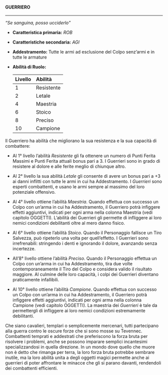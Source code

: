 #### GUERRIERO

---

_“Se sanguina, posso ucciderlo”_

* **Caratteristica primaria:** _ROB_

* **Caratteristiche secondaria:** _AGI_

* **Addestramento:** Tutte le armi ad esclusione del Colpo senz’armi e in tutte le armature

* **Abilità di Ruolo:**

  | Livello | Abilità |
  | :--- | :--- |
  | 1 | Resistente |
  | 2 | Letale |
  | 4 | Maestria |
  | 6 | Stoico |
  | 8 | Preciso |
  | 10 | Campione |

Il Guerriero ha abilità che migliorano la sua resistenza e la sua capacità di combattere:

* Al 1° livello l’abilità _Resistente_ gli fa ottenere un numero di Punti Ferita Massimi e Punti Ferita attuali bonus pari a 3. I Guerrieri sono in grado di resistere al dolore e alle ferite meglio di chiunque altro.

* Al 2° livello la sua abilità _Letale_ gli consente di avere un bonus pari a +3 ai danni inflitti con tutte le armi in cui ha Addestramento. I _Guerrieri_ sono esperti combattenti, e usano le armi sempre al massimo del loro potenziale offensivo.

* Al 4° livello ottiene l’abilità _Maestria_. Quando effettua con successo un Colpo con un’arma in cui ha Addestramento, il Guerriero potrà infiggere effetti aggiuntivi, indicati per ogni arma nella colonna Maestria \(vedi capitolo OGGETTI\). L’abilità dei Guerrieri gli permette di infliggere ai loro nemici condizioni debilitanti oltre al mero danno fisico.

* Al 6° livello ottiene l’abilità _Stoico_. Quando il Personaggio fallisce un Tiro Salvezza, può ripeterlo una volta per quell’effetto. I Guerrieri sono irrefrenabili: stringendo i denti e ignorando il dolore, avanzando senza incertezze.

* All’8° livello ottiene l’abilità _Preciso_. Quando il Personaggio effettua un Colpo con un’arma in cui ha Addestramento, tira due volte contemporaneamente il Tiro del Colpo e considera valido il risultato maggiore. Al culmine delle loro capacità, i colpi dei Guerrieri diventano praticamente infallibili.

* Al 10° livello ottiene l’abilità _Campione_. Quando effettua con successo un Colpo con un’arma in cui ha Addestramento, il Guerriero potrà infiggere effetti aggiuntivi, indicati per ogni arma nella colonna Campione \(vedi capitolo OGGETTI\). La maestria dei _Guerrieri_ è tale da permettergli di infliggere ai loro nemici condizioni estremamente debilitanti.

Che siano cavalieri, templari o semplicemente mercenari, tutti partecipano alla guerra contro le oscure forze che si sono mosse su Tevennec. Combattenti temprati e addestrati che preferiscono la forza bruta per risolvere i problemi, anche se possono imparare semplici incantesimi specializzandosi in quella direzione. In un mondo dove quello che muore non è detto che rimanga per terra, la loro forza bruta potrebbe sembrare inutile, ma la loro abilità unita a degli oggetti magici permette anche ai guerrieri di poter affrontare le minacce che gli si parano davanti, rendendoli dei combattenti efficienti.


